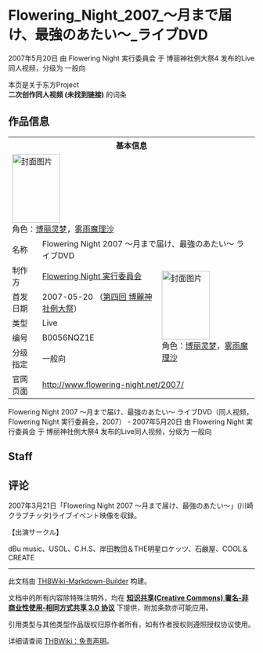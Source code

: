 # Flowering_Night_2007_～月まで届け、最強のあたい～_ライブDVD

<!-- source html: G:\repos\THBWiki-Markdown-Builder\THBWikiMarkdown\Temp\main\e\e6\ns0%3AFlowering_Night_2007_%EF%BD%9E%E6%9C%88%E3%81%BE%E3%81%A7%E5%B1%8A%E3%81%91%E3%80%81%E6%9C%80%E5%BC%B7%E3%81%AE%E3%81%82%E3%81%9F%E3%81%84%EF%BD%9E_%E3%83%A9%E3%82%A4%E3%83%96DVD.html -->

2007年5月20日 由 Flowering Night 実行委員会 于 博丽神社例大祭4 发布的Live同人视频，分级为 一般向

本页是关于东方Project  
 **二次创作同人视频 (未找到链接)** 的词条

## 作品信息

<table><tbody><tr><th colspan="3">基本信息</th></tr><tr><td class="cover-artwork-mobile" colspan="2"><a href="./文件-Flowering_Night_2007_～月まで届け、最強のあたい～_ライブDVD封面.jpg.md" class="image" title="封面图片"><img alt="封面图片" src="https://upload.thwiki.cc/thumb/2/22/Flowering_Night_2007_%EF%BD%9E%E6%9C%88%E3%81%BE%E3%81%A7%E5%B1%8A%E3%81%91%E3%80%81%E6%9C%80%E5%BC%B7%E3%81%AE%E3%81%82%E3%81%9F%E3%81%84%EF%BD%9E_%E3%83%A9%E3%82%A4%E3%83%96DVD%E5%B0%81%E9%9D%A2.jpg/98px-Flowering_Night_2007_%EF%BD%9E%E6%9C%88%E3%81%BE%E3%81%A7%E5%B1%8A%E3%81%91%E3%80%81%E6%9C%80%E5%BC%B7%E3%81%AE%E3%81%82%E3%81%9F%E3%81%84%EF%BD%9E_%E3%83%A9%E3%82%A4%E3%83%96DVD%E5%B0%81%E9%9D%A2.jpg" decoding="async" loading="lazy" width="98" height="140" srcset="https://upload.thwiki.cc/thumb/2/22/Flowering_Night_2007_%EF%BD%9E%E6%9C%88%E3%81%BE%E3%81%A7%E5%B1%8A%E3%81%91%E3%80%81%E6%9C%80%E5%BC%B7%E3%81%AE%E3%81%82%E3%81%9F%E3%81%84%EF%BD%9E_%E3%83%A9%E3%82%A4%E3%83%96DVD%E5%B0%81%E9%9D%A2.jpg/146px-Flowering_Night_2007_%EF%BD%9E%E6%9C%88%E3%81%BE%E3%81%A7%E5%B1%8A%E3%81%91%E3%80%81%E6%9C%80%E5%BC%B7%E3%81%AE%E3%81%82%E3%81%9F%E3%81%84%EF%BD%9E_%E3%83%A9%E3%82%A4%E3%83%96DVD%E5%B0%81%E9%9D%A2.jpg 1.5x, https://upload.thwiki.cc/thumb/2/22/Flowering_Night_2007_%EF%BD%9E%E6%9C%88%E3%81%BE%E3%81%A7%E5%B1%8A%E3%81%91%E3%80%81%E6%9C%80%E5%BC%B7%E3%81%AE%E3%81%82%E3%81%9F%E3%81%84%EF%BD%9E_%E3%83%A9%E3%82%A4%E3%83%96DVD%E5%B0%81%E9%9D%A2.jpg/195px-Flowering_Night_2007_%EF%BD%9E%E6%9C%88%E3%81%BE%E3%81%A7%E5%B1%8A%E3%81%91%E3%80%81%E6%9C%80%E5%BC%B7%E3%81%AE%E3%81%82%E3%81%9F%E3%81%84%EF%BD%9E_%E3%83%A9%E3%82%A4%E3%83%96DVD%E5%B0%81%E9%9D%A2.jpg 2x" data-file-width="268" data-file-height="384"></a><div class="cover-char">角色：<a href="./博丽灵梦.md" title="博丽灵梦">博丽灵梦</a>，<a href="./雾雨魔理沙.md" title="雾雨魔理沙">雾雨魔理沙</a></div></td>
</tr><tr><td class="label">名称</td><td colspan="2"> Flowering Night 2007 ～月まで届け、最強のあたい～ ライブDVD </td></tr><tr><td class="label">制作方</td><td><a href="./Flowering_Night_実行委員会.md" title="Flowering Night 実行委員会">Flowering Night 実行委員会</a></td><td class="cover-artwork" rowspan="5" style="min-width:140px;"><a href="./文件-Flowering_Night_2007_～月まで届け、最強のあたい～_ライブDVD封面.jpg.md" class="image" title="封面图片"><img alt="封面图片" src="https://upload.thwiki.cc/thumb/2/22/Flowering_Night_2007_%EF%BD%9E%E6%9C%88%E3%81%BE%E3%81%A7%E5%B1%8A%E3%81%91%E3%80%81%E6%9C%80%E5%BC%B7%E3%81%AE%E3%81%82%E3%81%9F%E3%81%84%EF%BD%9E_%E3%83%A9%E3%82%A4%E3%83%96DVD%E5%B0%81%E9%9D%A2.jpg/98px-Flowering_Night_2007_%EF%BD%9E%E6%9C%88%E3%81%BE%E3%81%A7%E5%B1%8A%E3%81%91%E3%80%81%E6%9C%80%E5%BC%B7%E3%81%AE%E3%81%82%E3%81%9F%E3%81%84%EF%BD%9E_%E3%83%A9%E3%82%A4%E3%83%96DVD%E5%B0%81%E9%9D%A2.jpg" decoding="async" loading="lazy" width="98" height="140" srcset="https://upload.thwiki.cc/thumb/2/22/Flowering_Night_2007_%EF%BD%9E%E6%9C%88%E3%81%BE%E3%81%A7%E5%B1%8A%E3%81%91%E3%80%81%E6%9C%80%E5%BC%B7%E3%81%AE%E3%81%82%E3%81%9F%E3%81%84%EF%BD%9E_%E3%83%A9%E3%82%A4%E3%83%96DVD%E5%B0%81%E9%9D%A2.jpg/146px-Flowering_Night_2007_%EF%BD%9E%E6%9C%88%E3%81%BE%E3%81%A7%E5%B1%8A%E3%81%91%E3%80%81%E6%9C%80%E5%BC%B7%E3%81%AE%E3%81%82%E3%81%9F%E3%81%84%EF%BD%9E_%E3%83%A9%E3%82%A4%E3%83%96DVD%E5%B0%81%E9%9D%A2.jpg 1.5x, https://upload.thwiki.cc/thumb/2/22/Flowering_Night_2007_%EF%BD%9E%E6%9C%88%E3%81%BE%E3%81%A7%E5%B1%8A%E3%81%91%E3%80%81%E6%9C%80%E5%BC%B7%E3%81%AE%E3%81%82%E3%81%9F%E3%81%84%EF%BD%9E_%E3%83%A9%E3%82%A4%E3%83%96DVD%E5%B0%81%E9%9D%A2.jpg/195px-Flowering_Night_2007_%EF%BD%9E%E6%9C%88%E3%81%BE%E3%81%A7%E5%B1%8A%E3%81%91%E3%80%81%E6%9C%80%E5%BC%B7%E3%81%AE%E3%81%82%E3%81%9F%E3%81%84%EF%BD%9E_%E3%83%A9%E3%82%A4%E3%83%96DVD%E5%B0%81%E9%9D%A2.jpg 2x" data-file-width="268" data-file-height="384"></a><div class="cover-char">角色：<a href="./博丽灵梦.md" title="博丽灵梦">博丽灵梦</a>，<a href="./雾雨魔理沙.md" title="雾雨魔理沙">雾雨魔理沙</a></div></td>
</tr><tr><td class="label">首发日期</td><td>2007-05-20&#160;（<a href="/展会作品列表?e=%E5%8D%9A%E4%B8%BD%E7%A5%9E%E7%A4%BE%E4%BE%8B%E5%A4%A7%E7%A5%AD%234">第四回 博麗神社例大祭</a>）</td></tr><tr><td class="label">类型</td><td>Live</td></tr><tr><td class="label">编号</td><td>B0056NQZ1E</td></tr><tr><td class="label">分级指定</td><td>一般向</td></tr>
<tr><td class="label">官网页面</td><td colspan="2"><a rel="nofollow" class="external free" href="http://www.flowering-night.net/2007/">http://www.flowering-night.net/2007/</a></td></tr></tbody></table>

Flowering Night 2007 ～月まで届け、最強のあたい～ ライブDVD（同人视频，Flowering Night 実行委員会，2007） - 2007年5月20日 由 Flowering Night 実行委員会 于 博丽神社例大祭4 发布的Live同人视频，分级为 一般向

## Staff

## 评论
  
2007年3月21日「Flowering Night 2007 ～月まで届け、最強のあたい～」(川崎クラブチッタ)ライブイベント映像を収録。
  
  
【出演サークル】
  
  
dBu music、USOL、C.H.S、岸田教団＆THE明星ロケッツ、石鹸屋、COOL＆CREATE
  





---

此文档由 [THBWiki-Markdown-Builder](https://github.com/Delsin-Yu/THBWiki-Markdown-Builder) 构建。

文档中的所有内容除特殊注明外，均在 [**知识共享(Creative Commons) 署名-非商业性使用-相同方式共享 3.0 协议**](https://creativecommons.org/licenses/by-sa/3.0/deed.zh-hans) 下提供，附加条款亦可能应用。

引用类型与其他类型作品版权归原作者所有，如有作者授权则遵照授权协议使用。

详细请查阅 [THBWiki：免责声明](https://thbwiki.cc/THBWiki:%E5%85%8D%E8%B4%A3%E5%A3%B0%E6%98%8E)。

